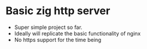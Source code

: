 # Basic zig http server

- Super simple project so far.
- Ideally will replicate the basic functionality of nginx
- No https support for the time being
